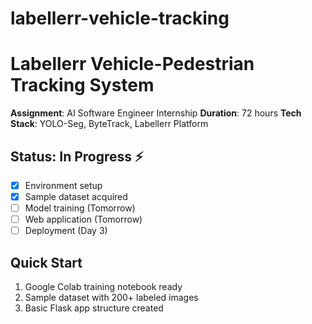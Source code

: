 # labellerr-vehicle-tracking
# Labellerr Vehicle-Pedestrian Tracking System

**Assignment**: AI Software Engineer Internship
**Duration**: 72 hours
**Tech Stack**: YOLO-Seg, ByteTrack, Labellerr Platform

## Status: In Progress ⚡
- [x] Environment setup
- [x] Sample dataset acquired
- [ ] Model training (Tomorrow)
- [ ] Web application (Tomorrow)
- [ ] Deployment (Day 3)

## Quick Start
1. Google Colab training notebook ready
2. Sample dataset with 200+ labeled images
3. Basic Flask app structure created
